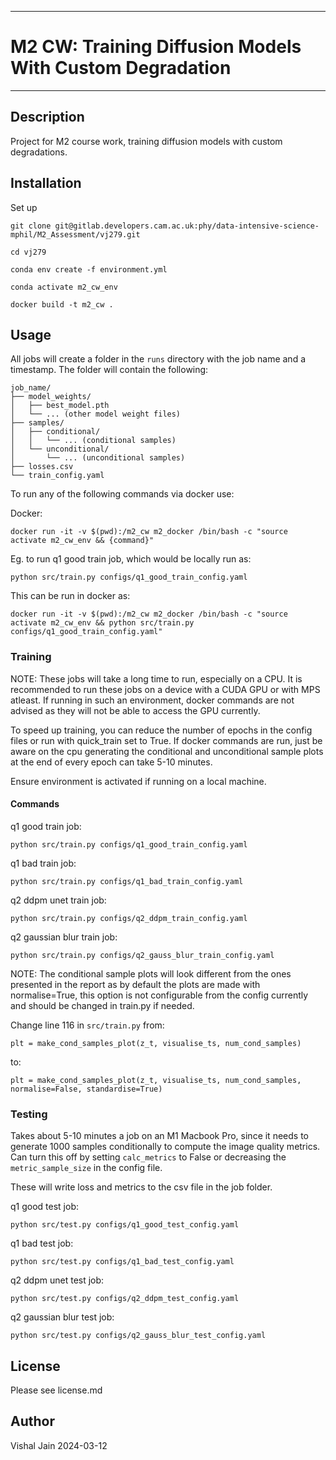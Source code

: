 **********************************************
# M2 CW: Training Diffusion Models With Custom Degradation
**********************************************

## Description
Project for M2 course work, training diffusion models
with custom degradations.

## Installation
Set up
```
git clone git@gitlab.developers.cam.ac.uk:phy/data-intensive-science-mphil/M2_Assessment/vj279.git

cd vj279

conda env create -f environment.yml

conda activate m2_cw_env

docker build -t m2_cw .
```
## Usage
All jobs will create a folder in the `runs` directory with the job name and a timestamp. The folder will contain the following:
```
job_name/
├── model_weights/
│   ├── best_model.pth
│   └── ... (other model weight files)
├── samples/
│   ├── conditional/
│   │   └── ... (conditional samples)
│   └── unconditional/
│       └── ... (unconditional samples)
├── losses.csv
└── train_config.yaml
```

To run any of the following commands via docker use:

Docker:

```
docker run -it -v $(pwd):/m2_cw m2_docker /bin/bash -c "source activate m2_cw_env && {command}"
```

Eg. to run q1 good train job, which would be locally run as:

```
python src/train.py configs/q1_good_train_config.yaml
```
This can be run in docker as:

```
docker run -it -v $(pwd):/m2_cw m2_docker /bin/bash -c "source activate m2_cw_env && python src/train.py configs/q1_good_train_config.yaml"
```

### Training

NOTE: These jobs will take a long time to run, especially on a CPU. It is recommended to run these jobs on a device with a CUDA GPU or with MPS atleast. If running in such an environment, docker commands are not advised as they will not be able to access the GPU currently.

To speed up training, you can reduce the number of epochs in the config files or run with quick_train set to True. If docker commands are run, just be aware on the cpu generating the conditional and unconditional sample plots at the end of every epoch can take 5-10 minutes.

Ensure environment is activated if running on a local machine.



#### Commands
q1 good train job:
```
python src/train.py configs/q1_good_train_config.yaml
```

q1 bad train job:
```
python src/train.py configs/q1_bad_train_config.yaml
```


q2 ddpm unet train job:
```
python src/train.py configs/q2_ddpm_train_config.yaml
```

q2 gaussian blur train job:

```
python src/train.py configs/q2_gauss_blur_train_config.yaml
```
NOTE: The conditional sample plots will look different from the ones presented in the report as by default the plots are made with normalise=True, this option is not configurable from the config currently and should be changed in train.py if needed.

Change line 116 in `src/train.py` from:

```
plt = make_cond_samples_plot(z_t, visualise_ts, num_cond_samples)
```

to:

```
plt = make_cond_samples_plot(z_t, visualise_ts, num_cond_samples, normalise=False, standardise=True)
```



### Testing
Takes about 5-10 minutes a job on an M1 Macbook Pro, since it needs to generate 1000 samples conditionally to compute the image quality metrics. Can turn this off by setting `calc_metrics` to False or decreasing the `metric_sample_size` in the config file.

These will write loss and metrics to the csv file in the job folder.

q1 good test job:
```
python src/test.py configs/q1_good_test_config.yaml
```

q1 bad test job:
```
python src/test.py configs/q1_bad_test_config.yaml
```

q2 ddpm unet test job:
```
python src/test.py configs/q2_ddpm_test_config.yaml
```

q2 gaussian blur test job:
```
python src/test.py configs/q2_gauss_blur_test_config.yaml
```


## License
Please see license.md

## Author
Vishal Jain
2024-03-12
